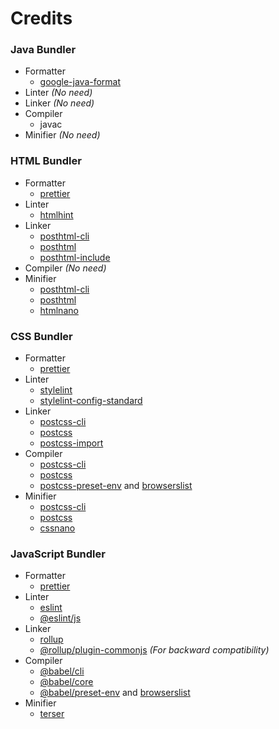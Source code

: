 # Credits

### Java Bundler
- Formatter
    - [google-java-format](https://github.com/google/google-java-format)
- Linter *(No need)*
- Linker *(No need)*
- Compiler
    - javac
- Minifier *(No need)*

### HTML Bundler
- Formatter
    - [prettier](https://github.com/prettier/prettier)
- Linter
    - [htmlhint](https://github.com/HTMLHint/HTMLHint)
- Linker
    - [posthtml-cli](https://github.com/posthtml/posthtml-cli)
    - [posthtml](https://github.com/posthtml/posthtml)
    - [posthtml-include](https://github.com/posthtml/posthtml-include)
- Compiler *(No need)*
- Minifier
    - [posthtml-cli](https://github.com/posthtml/posthtml-cli)
    - [posthtml](https://github.com/posthtml/posthtml)
    - [htmlnano](https://github.com/posthtml/htmlnano)

### CSS Bundler
- Formatter
    - [prettier](https://github.com/prettier/prettier)
- Linter
    - [stylelint](https://github.com/stylelint/stylelint)
    - [stylelint-config-standard](https://github.com/stylelint/stylelint-config-standard)
- Linker
    - [postcss-cli](https://github.com/postcss/postcss-cli)
    - [postcss](https://github.com/postcss/postcss)
    - [postcss-import](https://github.com/postcss/postcss-import)
- Compiler
    - [postcss-cli](https://github.com/postcss/postcss-cli)
    - [postcss](https://github.com/postcss/postcss)
    - [postcss-preset-env](https://github.com/csstools/postcss-plugins/tree/main/plugin-packs/postcss-preset-env) and [browserslist](https://github.com/browserslist/browserslist)
- Minifier
    - [postcss-cli](https://github.com/postcss/postcss-cli)
    - [postcss](https://github.com/postcss/postcss)
    - [cssnano](https://github.com/cssnano/cssnano)

### JavaScript Bundler
- Formatter
    - [prettier](https://github.com/prettier/prettier)
- Linter
    - [eslint](https://github.com/eslint/eslint)
    - [@eslint/js](https://github.com/eslint/eslint/tree/main/packages/js)
- Linker
    - [rollup](https://github.com/rollup/rollup)
    - [@rollup/plugin-commonjs](https://github.com/rollup/plugins/tree/master/packages/commonjs) *(For backward compatibility)*
- Compiler
    - [@babel/cli](https://github.com/babel/babel/tree/main/packages/babel-cli)
    - [@babel/core](https://github.com/babel/babel/tree/main/packages/babel-core)
    - [@babel/preset-env](https://github.com/babel/babel/tree/main/packages/babel-preset-env) and [browserslist](https://github.com/browserslist/browserslist)
- Minifier
    - [terser](https://github.com/terser/terser)
